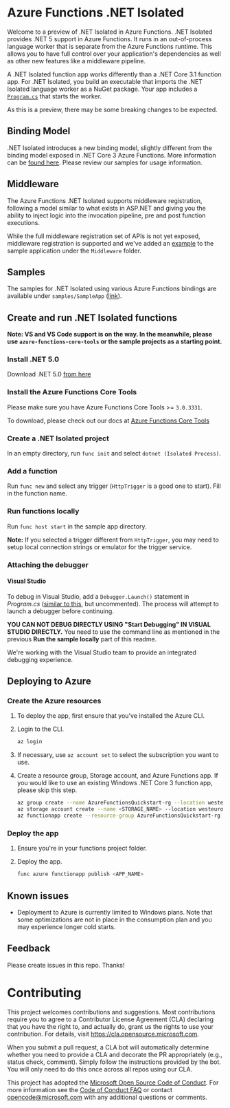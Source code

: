 # Azure Functions .NET Isolated

Welcome to a preview of .NET Isolated in Azure Functions. .NET Isolated provides .NET 5 support in Azure Functions. It runs in an out-of-process language worker that is separate from the Azure Functions runtime. This allows you to have full control over your application's dependencies as well as other new features like a middleware pipeline.

A .NET Isolated function app works differently than a .NET Core 3.1 function app. For .NET Isolated, you build an executable that imports the .NET Isolated language worker as a NuGet package. Your app includes a [`Program.cs`](FunctionApp/Program.cs) that starts the worker.

As this is a preview, there may be some breaking changes to be expected.

## Binding Model

.NET Isolated introduces a new binding model, slightly different from the binding model exposed in .NET Core 3 Azure Functions. More information can be [found here](https://github.com/Azure/azure-functions-dotnet-worker/wiki/.NET-Worker-bindings). Please review our samples for usage information.

## Middleware

The Azure Functions .NET Isolated supports middleware registration, following a model similar to what exists in ASP.NET and giving you the ability to inject logic into the invocation pipeline, pre and post function executions.

While the full middleware registration set of APIs is not yet exposed, middleware registration is supported and we've added an [example](https://github.com/Azure/azure-functions-dotnet-worker-preview/tree/main/FunctionApp/Middleware) to the sample application under the `Middleware` folder.

## Samples

The samples for .NET Isolated using various Azure Functions bindings are available under `samples/SampleApp` ([link](https://github.com/Azure/azure-functions-dotnet-worker/tree/main/samples/SampleApp)).

## Create and run .NET Isolated functions

**Note: VS and VS Code support is on the way. In the meanwhile, please use `azure-functions-core-tools` or the sample projects as a starting point.**

### Install .NET 5.0
Download .NET 5.0 [from here](https://dotnet.microsoft.com/download/dotnet/5.0)

### Install the Azure Functions Core Tools
Please make sure you have Azure Functions Core Tools >= `3.0.3331`.

To download, please check out our docs at [Azure Functions Core Tools](https://github.com/Azure/azure-functions-core-tools)

### Create a .NET Isolated project
In an empty directory, run `func init` and select `dotnet (Isolated Process)`.

### Add a function
Run `func new` and select any trigger (`HttpTrigger` is a good one to start). Fill in the function name.

### Run functions locally
Run `func host start` in the sample app directory.

**Note:** If you selected a trigger different from `HttpTrigger`, you may need to setup local connection strings or emulator for the trigger service.

### Attaching the debugger

#### Visual Studio

To debug in Visual Studio, add a `Debugger.Launch()` statement in *Program.cs* ([similar to this](https://github.com/Azure/azure-functions-dotnet-worker/blob/ankitkumarr/core-tools/samples/SampleApp/Program.cs#L17-L19), but uncommented). The process will attempt to launch a debugger before continuing.

**YOU CAN NOT DEBUG DIRECTLY USING "Start Debugging" IN VISUAL STUDIO DIRECTLY.** You need to use the command line as mentioned in the previous **Run the sample locally** part of this readme.

We're working with the Visual Studio team to provide an integrated debugging experience.

## Deploying to Azure

### Create the Azure resources

1. To deploy the app, first ensure that you've installed the Azure CLI. 

2. Login to the CLI.

    ```bash
    az login
    ```

3. If necessary, use `az account set` to select the subscription you want to use.
  
4. Create a resource group, Storage account, and Azure Functions app. If you would like to use an existing Windows .NET Core 3 function app, please skip this step.

    ```bash
    az group create --name AzureFunctionsQuickstart-rg --location westeurope
    az storage account create --name <STORAGE_NAME> --location westeurope --resource-group AzureFunctionsQuickstart-rg --sku Standard_LRS
    az functionapp create --resource-group AzureFunctionsQuickstart-rg --consumption-plan-location westeurope --runtime dotnet --functions-version 3 --name <APP_NAME> --storage-account <STORAGE_NAME>
    ```


### Deploy the app

1. Ensure you're in your functions project folder.
2. Deploy the app.

    ```bash
    func azure functionapp publish <APP_NAME>
    ```
## Known issues

* Deployment to Azure is currently limited to Windows plans. Note that some optimizations are not in place in the consumption plan and you may experience longer cold starts.

## Feedback

Please create issues in this repo. Thanks!

# Contributing

This project welcomes contributions and suggestions.  Most contributions require you to agree to a
Contributor License Agreement (CLA) declaring that you have the right to, and actually do, grant us
the rights to use your contribution. For details, visit https://cla.opensource.microsoft.com.

When you submit a pull request, a CLA bot will automatically determine whether you need to provide
a CLA and decorate the PR appropriately (e.g., status check, comment). Simply follow the instructions
provided by the bot. You will only need to do this once across all repos using our CLA.

This project has adopted the [Microsoft Open Source Code of Conduct](https://opensource.microsoft.com/codeofconduct/).
For more information see the [Code of Conduct FAQ](https://opensource.microsoft.com/codeofconduct/faq/) or
contact [opencode@microsoft.com](mailto:opencode@microsoft.com) with any additional questions or comments.
